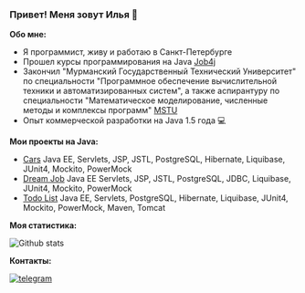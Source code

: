 ### Привет! Меня зовут Илья 👋


**Обо мне:**

- Я программист, живу и работаю в Санкт-Петербурге
- Прошел курсы программирования на Java [Job4j](https://job4j.ru/)
- Закончил "Мурманский Государственный Технический Университет" по специальности "Программное обеспечение вычислительной техники и автоматизированных систем", а также аспирантуру по специальности "Математическое моделирование, численные методы и комплексы программ" [MSTU](http://eng.mstu.edu.ru/)
- Опыт коммерческой разработки на Java 1.5 года :computer:


**Мои проекты на Java:**

- [Cars](https://github.com/ilyapavlovru/job4j_cars) Java EE, Servlets, JSP, JSTL, PostgreSQL, Hibernate, Liquibase, JUnit4, Mockito, PowerMock
- [Dream Job](https://github.com/ilyapavlovru/job4j_dreamjob) Java EE Servlets, JSP, JSTL, PostgreSQL, JDBC, Liquibase, JUnit4, Mockito, PowerMock
- [Todo List](https://github.com/ilyapavlovru/job4j_todo) Java EE, Servlets, PostgreSQL, Hibernate, Liquibase, JUnit4, Mockito, PowerMock, Maven, Tomcat


**Моя статистика:**

![Github stats](https://github-readme-stats.vercel.app/api?username=ilyapavlovru&hide=stars,prs,issues,contribs)


**Контакты:**

[![telegram](https://img.shields.io/badge/Telegram-gray?style=for-the-badge&logo=Telegram&logoColor=white)](https://t.me/pavlovilyaru)


<!-- **ilyapavlovru/ilyapavlovru** is a ✨ _special_ ✨ repository because its `README.md` (this file) appears on your GitHub profile.

Here are some ideas to get you started:

- 🔭 I’m currently working on ...
- 🌱 I’m currently learning ...
- 👯 I’m looking to collaborate on ...
- 🤔 I’m looking for help with ...
- 💬 Ask me about ...
- 📫 How to reach me: ...
- 😄 Pronouns: ...
- ⚡ Fun fact: ...
 -->
